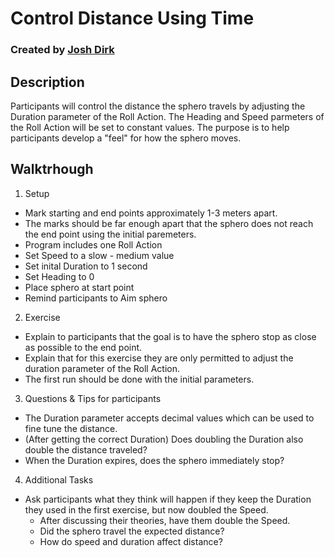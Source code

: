 # Control Distance Using Time

### Created by [Josh Dirk](https://github.com/SympleKaos)

## Description

Participants will control the distance the sphero travels by adjusting the Duration parameter of the Roll Action.
The Heading and Speed parmeters of the Roll Action will be set to constant values.  The purpose is to help participants
develop a "feel" for how the sphero moves.

## Walktrhough

1. Setup
  - Mark starting and end points approximately 1-3 meters apart.
   - The marks should be far enough apart that the sphero does not reach the end point using the initial paremeters.
  - Program includes one Roll Action
   - Set Speed to a slow - medium value
   - Set inital Duration to 1 second
   - Set Heading to 0
  - Place sphero at start point
  - Remind participants to Aim sphero
2. Exercise
  - Explain to participants that the goal is to have the sphero stop as close as possible to the end point.
  - Explain that for this exercise they are only permitted to adjust the duration parameter of the Roll Action.
  - The first run should be done with the initial parameters.
3. Questions & Tips for participants
  - The Duration parameter accepts decimal values which can be used to fine tune the distance.
  - (After getting the correct Duration) Does doubling the Duration also double the distance traveled?
  - When the Duration expires, does the sphero immediately stop?
4. Additional Tasks
  - Ask participants what they think will happen if they keep the Duration they used in the first exercise, but now doubled the Speed.
    - After discussing their theories, have them double the Speed.
    - Did the sphero travel the expected distance?
    - How do speed and duration affect distance?

